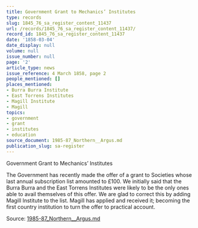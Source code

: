 ```yaml
---
title: Government Grant to Mechanics’ Institutes
type: records
slug: 1845_76_sa_register_content_11437
url: /records/1845_76_sa_register_content_11437/
record_id: 1845_76_sa_register_content_11437
date: '1858-03-04'
date_display: null
volume: null
issue_number: null
page: '2'
article_type: news
issue_reference: 4 March 1858, page 2
people_mentioned: []
places_mentioned:
- Burra Burra Institute
- East Torrens Institutes
- Magill Institute
- Magill
topics:
- government
- grant
- institutes
- education
source_document: 1985-87_Northern__Argus.md
publication_slug: sa-register
---
```


Government Grant to Mechanics’ Institutes

The Government has recently made the offer of a grant to Societies whose last annual subscription list amounted to £100.  We initially said that the Burra Burra and the East Torrens Institutes were likely to be the only ones able to avail themselves of this offer.  We are glad to correct this by adding Magill Institute to the list.  Magill has applied and received it; becoming the first country institution to turn the offer to practical account.

Source: [1985-87_Northern__Argus.md](/downloads/markdown/1985-87_Northern__Argus.md)
